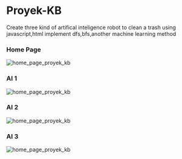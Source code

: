 # Proyek-KB
Create three kind of artifical inteligence robot to clean a trash using javascript,html implement dfs,bfs,another machine learning method

### Home Page
![home_page_proyek_kb](https://user-images.githubusercontent.com/83412242/233724535-b2eaa435-d4e2-406e-ba21-eb9024ad1b1a.png)


### AI 1 
![home_page_proyek_kb](https://user-images.githubusercontent.com/83412242/233724535-b2eaa435-d4e2-406e-ba21-eb9024ad1b1a.png)


### AI 2
![home_page_proyek_kb](https://user-images.githubusercontent.com/83412242/233724535-b2eaa435-d4e2-406e-ba21-eb9024ad1b1a.png)


### AI 3
![home_page_proyek_kb](https://user-images.githubusercontent.com/83412242/233724535-b2eaa435-d4e2-406e-ba21-eb9024ad1b1a.png)




